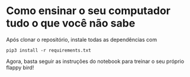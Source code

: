# Como ensinar o seu computador tudo o que você não sabe

Após clonar o repositório, instale todas as dependências com

```
pip3 install -r requirements.txt
```

Agora, basta seguir as instruções do notebook para treinar o seu próprio flappy bird!
